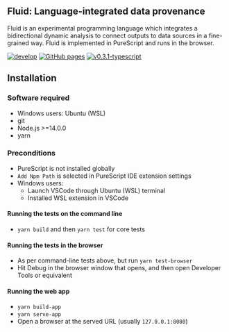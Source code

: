 ## Fluid: Language-integrated data provenance

Fluid is an experimental programming language which integrates a bidirectional dynamic analysis to connect outputs to data sources in a fine-grained way. Fluid is implemented in PureScript and runs in the browser.

[![develop](https://github.com/explorable-viz/fluid/actions/workflows/develop.yml/badge.svg)](https://github.com/explorable-viz/fluid/actions/workflows/develop.yml)
[![GitHub pages](https://github.com/explorable-viz/fluid/actions/workflows/pages/pages-build-deployment/badge.svg)](https://github.com/explorable-viz/fluid/actions/workflows/pages/pages-build-deployment)
[![v0.3.1-typescript](https://github.com/explorable-viz/fluid/actions/workflows/v0.3.1-typescript.yml/badge.svg)](https://github.com/explorable-viz/fluid/actions/workflows/v0.3.1-typescript.yml)

## Installation
### Software required
- Windows users: Ubuntu (WSL)
- git
- Node.js >=14.0.0
- yarn

### Preconditions
- PureScript is not installed globally
- `Add Npm Path` is selected in PureScript IDE extension settings
- Windows users: 
	- Launch VSCode through Ubuntu (WSL) terminal
	- Installed WSL extension in VSCode

#### Running the tests on the command line

- `yarn build` and then `yarn test` for core tests

#### Running the tests in the browser

- As per command-line tests above, but run `yarn test-browser`
- Hit Debug in the browser window that opens, and then open Developer Tools or equivalent

#### Running the web app
- `yarn build-app`
- `yarn serve-app`
- Open a browser at the served URL (usually `127.0.0.1:8080`)